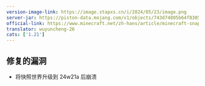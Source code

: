 ```yaml
---
version-image-link: https://image.stapxs.cn/i/2024/05/23/image.png
server-jar: https://piston-data.mojang.com/v1/objects/743d74805b64f83052fe449993f42182f76b129e/server.jar
official-link: https://www.minecraft.net/zh-hans/article/minecraft-snapshot-24w21a
translator: wuyuncheng-26
cats: ['1.21']
---
```

## 修复的漏洞
* 将快照世界升级到 24w21a 后崩溃
